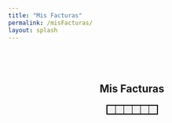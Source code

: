 ```yaml
---
title: "Mis Facturas"
permalink: /misFacturas/
layout: splash
---
```


<style>
/* Your CSS styles */
table {
  border-collapse: collapse;
  margin: 20px 0;
}

table, th, td {
  border: 1px solid black;
  width: fit-content;
  margin-left: auto;
  margin-right: auto;
}

th, td {
  padding: 8px;
  text-align: left;
}

th {
  background-color: #f2f2f2;
}
</style>

<h2 style="margin-top: 4em;text-align: center;"> Mis Facturas</h2>

<!-- Display invoices list -->
<table id="invoices-table">
  <thead>
    <tr>
      <th id="th-description"></th>
      <th id="th-invoice-number"></th>
      <th id="th-amount"></th>
      <th id="th-status"></th>
      <th id="th-date-of-issue"></th>
      <th id="th-action"></th>
    </tr>
  </thead>
  <tbody>
    <!-- Invoices will be dynamically added here -->
  </tbody>
</table>

<script>
// Translation dictionary for Spanish
const translationDict = {
  'Invoice': 'Factura',
  'Invoice number': 'Número de factura',
  'Amount': 'Importe',
  'Status': 'Estado',
  'Date of issue': 'Fecha de emisión',
  'Date due': 'Fecha de vencimiento',
  'Description': 'Descripción',
  'Pay online': 'Pagar en línea',
  'Download': 'Descargar',
  // Add more translations as needed
};

// Function to translate text
function translate(text) {
  return translationDict[text] || text; // If translation is not found, return original text
}

// Function to format amount
function formatAmount(amount) {
  return (amount / 100).toFixed(2).replace('.', ',') + ' €';
}

// Function to translate status
function translateStatus(status) {
  if (status === 'paid') {
    return 'Pagada';
  }
  return status;
}

// Function to format creation date
function formatCreationDate(timestamp) {
  const date = new Date(timestamp * 1000);
  return date.toLocaleDateString();
}

// Function to fetch and display invoices
function fetchAndDisplayInvoices(email) {
  fetch('/.netlify/functions/server', {
      method: 'POST',
      headers: {
        'Content-Type': 'application/json'
      },
      body: JSON.stringify({ action: 'get_invoices', email: email })
    })
    .then(response => {
      console.log('Response status:', response.status);
      return response.json();
    })
    .then(data => {
      console.log('Fetched data:', data);
      const invoicesTableBody = document.querySelector('#invoices-table tbody');
      if (data && data.invoices) {
        data.invoices.forEach(invoice => {
          const formattedAmount = formatAmount(invoice.amount_due);
          const translatedStatus = translateStatus(invoice.status);
          const formattedCreationDate = formatCreationDate(invoice.created);
          const description = getDescription(invoice); // Get description from invoice lines
          const row = document.createElement('tr');
          row.innerHTML = `
            <td>${description}</td>
            <td>${invoice.number}</td>
            <td>${formattedAmount}</td>
            <td>${translatedStatus}</td>
            <td>${formattedCreationDate}</td>
            <td><button onclick="downloadInvoice('${invoice.invoice_pdf}')">${translate('Download')}</button></td>
          `;
          invoicesTableBody.appendChild(row);
        });
      } else {
        console.error('Error fetching invoices:', data);
      }
    })
    .catch(error => {
      console.error('Error fetching invoices:', error);
    });
}

// Function to get description from invoice lines
function getDescription(invoice) {
  if (invoice.lines && invoice.lines.data.length > 0) {
    // Assuming the description is available in the first line item
    let description = invoice.lines.data[0].description || '';

    // Translation dictionary for description
    const descriptionTranslationDict = {
      'at €': '€', // Translate 'at €' to '€'
      'month': 'mes' // Translate 'month' to 'mes'
      // Add more translations as needed
    };

    // Perform translation for description
    for (const [key, value] of Object.entries(descriptionTranslationDict)) {
      description = description.replace(new RegExp(key, 'g'), value);
    }

    return description;
  }
  return ''; // Return an empty string if description is not available
}

// Function to download invoice in PDF format
function downloadInvoice(invoicePdfUrl) {
  console.log('Downloading invoice:', invoicePdfUrl);
  window.open(invoicePdfUrl, '_blank');
}

// Fetch and display invoices when the page loads
netlifyIdentity.on('login', user => {
  fetchAndDisplayInvoices(user.email);
});
</script>

